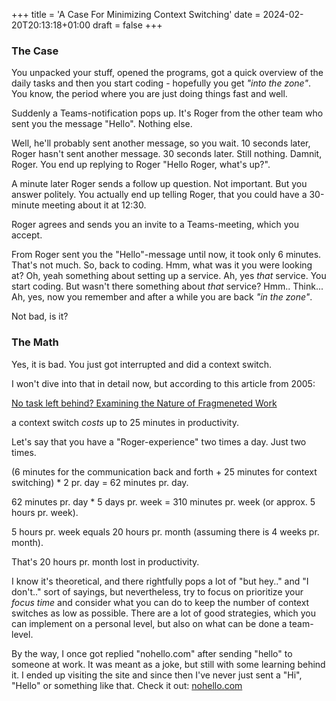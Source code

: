 +++
title = 'A Case For Minimizing Context Switching'
date = 2024-02-20T20:13:18+01:00
draft = false
+++

### The Case

You unpacked your stuff, opened the programs, got a quick overview of the daily tasks and then you start coding - hopefully you get _"into the zone"_. You know, the period where you are just doing things fast and well. 

Suddenly a Teams-notification pops up. It's Roger from the other team who sent you the message "Hello". Nothing else.

Well, he'll probably sent another message, so you wait. 10 seconds later, Roger hasn't sent another message.
30 seconds later. Still nothing. Damnit, Roger. You end up replying to Roger "Hello Roger, what's up?".

A minute later Roger sends a follow up question. Not important. But you answer politely. You actually end up telling Roger, that you could have a 30-minute meeting about it at 12:30.

Roger agrees and sends you an invite to a Teams-meeting, which you accept.

From Roger sent you the "Hello"-message until now, it took only 6 minutes. That's not much.
So, back to coding. Hmm, what was it you were looking at? Oh, yeah something about setting up a service. Ah, yes _that_ service. You start coding. But wasn't there something about _that_ service? Hmm.. Think... Ah, yes, now you remember and after a while you are back _"in the zone"_.

Not bad, is it?

### The Math

Yes, it is bad. You just got interrupted and did a context switch.

I won't dive into that in detail now, but according to this article from 2005: 

[No task left behind? Examining the Nature of Fragmeneted Work](https://ics.uci.edu/~gmark/CHI2005.pdf/ "No task lef behind? Examining the Nature of Fragmeneted Work")

a context switch _costs_ up to 25 minutes in productivity.

Let's say that you have a "Roger-experience" two times a day. Just two times.

(6 minutes for the communication back and forth + 25 minutes for context switching) * 2 pr. day = 62 minutes pr. day.

62 minutes pr. day * 5 days pr. week = 310 minutes pr. week (or approx. 5 hours pr. week).

5 hours pr. week equals 20 hours pr. month (assuming there is 4 weeks pr. month).

That's 20 hours pr. month lost in productivity.

I know it's theoretical, and there rightfully pops a lot of "but hey.." and "I don't.." sort of sayings, but nevertheless, try to focus on prioritize your _focus time_ and consider what you can do to keep the number of context switches as low as possible. There are a lot of good strategies, which you can implement on a personal level, but also on what can be done a team-level.

By the way, I once got replied "nohello.com" after sending "hello" to someone at work. It was meant as a joke, but still with some learning behind it. I ended up visiting the site and since then I've never just sent a "Hi", "Hello" or something like that. Check it out: [nohello.com](https://nohello.com/ "nohello.com")